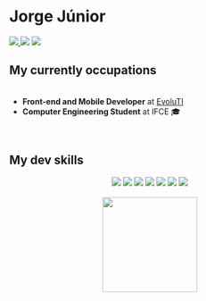 <h1>Jorge Júnior</h1>

<a href="https://www.linkedin.com/in/fco-jorge-m-junior/">
  <img src="https://img.shields.io/badge/Jorge%20%20Junior-%230A66C2?logo=Linkedin&style=flat-square" />
  </a>
<a href="jorgejunior618@gmail.com"><img src="https://img.shields.io/badge/jorgejunior618@gmail.com-%23EA4335?logo=Gmail&style=flat-square&logoColor=white" /></a>
<a href="https://jorgejunior618.github.io/"><img src="https://img.shields.io/badge/jorgejunior618.github.io-%2322223F?logo=Github&style=flat-square&logoColor=white" /></a>

<h2>My currently occupations</h2>
<ul align="left"><br>
    <li><b>Front-end and Mobile Developer</b> at <a href="https://www.evoluti.net.br/site/">EvoluTI</a></li>
    <li><b>Computer Engineering Student</b> at IFCE 🎓</li>
</ul>
<br>
<h2>My dev skills</h2>
<div id="techs" align="center">
    <img src="https://img.shields.io/badge/HTML%205-%23E34F26?logo=HTML5&style=for-the-badge&logoColor=white">
    <img src="https://img.shields.io/badge/CSS%203-%231572B6?logo=CSS3&style=for-the-badge&logoColor=white">
    <img src="https://img.shields.io/badge/JavaScript-%23F7DF1E?logo=JavaScript&style=for-the-badge&logoColor=gray">
    <img src="https://img.shields.io/badge/TypeScript-%233178C6?logo=TypeScript&style=for-the-badge&logoColor=white">
    <img src="https://img.shields.io/badge/ReactJS-%2320232A?logo=React&style=for-the-badge&logoColor=lightBlue">
    <img src="https://img.shields.io/badge/Flutter-%23075B9A?logo=Flutter&style=for-the-badge&logoColor=white">    
    <img src="https://img.shields.io/badge/Dart-%231C2834?logo=Dart&style=for-the-badge&logoColor=blue">
</div><br>
<div align="center">
    <img src="https://github-readme-stats.vercel.app/api/top-langs/?username=jorgejunior618&layout=compact&theme=radical&show_icons=true?exclude_repo=projetoFaturas,bikcraft)" height="170">
</div>
